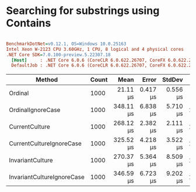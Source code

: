 # Searching for substrings using Contains

``` ini

BenchmarkDotNet=v0.12.1, OS=Windows 10.0.25163
Intel Xeon W-2123 CPU 3.60GHz, 1 CPU, 8 logical and 4 physical cores
.NET Core SDK=7.0.100-preview.5.22307.18
  [Host]     : .NET Core 6.0.6 (CoreCLR 6.0.622.26707, CoreFX 6.0.622.26707), X64 RyuJIT
  DefaultJob : .NET Core 6.0.6 (CoreCLR 6.0.622.26707, CoreFX 6.0.622.26707), X64 RyuJIT


```
|                     Method | Count |      Mean |    Error |   StdDev | Ratio | RatioSD |
|--------------------------- |------ |----------:|---------:|---------:|------:|--------:|
|                    Ordinal |  1000 |  21.11 μs | 0.417 μs | 0.556 μs |  1.00 |    0.00 |
|          OrdinalIgnoreCase |  1000 | 348.11 μs | 6.838 μs | 5.710 μs | 16.56 |    0.33 |
|             CurrentCulture |  1000 | 268.12 μs | 2.382 μs | 2.111 μs | 12.75 |    0.36 |
|   CurrentCultureIgnoreCase |  1000 | 325.52 μs | 4.218 μs | 3.522 μs | 15.49 |    0.50 |
|           InvariantCulture |  1000 | 270.37 μs | 5.364 μs | 8.509 μs | 12.90 |    0.57 |
| InvariantCultureIgnoreCase |  1000 | 346.59 μs | 6.723 μs | 9.202 μs | 16.44 |    0.52 |

